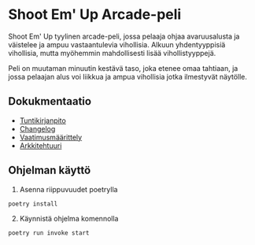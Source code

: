# Shoot Em' Up Arcade-peli

Shoot Em' Up tyylinen arcade-peli, jossa pelaaja ohjaa avaruusalusta ja väistelee ja ampuu vastaantulevia vihollisia.
Alkuun yhdentyyppisiä vihollisia, mutta myöhemmin mahdollisesti lisää vihollistyyppejä.

Peli on muutaman minuutin kestävä taso, joka etenee omaa tahtiaan, ja jossa pelaajan alus voi liikkua ja ampua vihollisia jotka ilmestyvät näytölle.


## Dokukmentaatio

- [Tuntikirjanpito](https://github.com/tkhnhy/ot-harjoitustyo/blob/main/dokumentaatio/tyoaikakirjanpito.md)
- [Changelog](https://github.com/tkhnhy/ot-harjoitustyo/blob/main/dokumentaatio/changelog.md)
- [Vaatimusmäärittely](https://github.com/tkhnhy/ot-harjoitustyo/blob/main/dokumentaatio/vaatimusmaarittely.md)
- [Arkkitehtuuri](https://github.com/tkhnhy/ot-harjoitustyo/blob/main/dokumentaatio/arkkitehtuuri.md)

## Ohjelman käyttö

1. Asenna riippuvuudet poetrylla

```sh
poetry install
```

2. Käynnistä ohjelma komennolla 
```sh
poetry run invoke start
```
